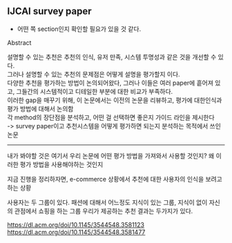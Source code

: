 
## IJCAI survey paper
- 어떤 쪽 section인지 확인할 필요가 있을 것 같다.


Abstract

설명할 수 있는 추천은 추천의 인식, 유저 만족, 시스템 투명성과 같은 것을 개선할 수 있다.   
그러나 설명할 수 있는 추천의 문제점은 어떻게 설명을 평가할지 이다.   
다양한 추천을 평가하는 방법이 논의되어왔다, 그러나 이들은 여러 paper에 흩어져 있고, 그들간의 시스템적이고 디테일한 부분에 대한 비교가 부족하다.   
이러한 gap을 매꾸기 위해, 이 논문에서는 이전의 논문을 리뷰하고, 평가에 대한인식과 평가 방법에 대해서 논의함    
각 method의 장단점을 분석하고, 어떤 걸 선택하면 좋은지 가이드 라인을 제시한다    
-> survey paper이고 추천시스템을 어떻게 평가하면 되는지 분석하는 목적에서 쓰인 논문

-----
내가 봐야할 것은 여기서 우리 논문에 어떤 평가 방법을 가져와서 사용할 것인지?
왜 이러한 평가 방법을 사용해야하는 것인지

지금 진행을 정리하자면, e-commerce 상황에서 추천에 대한 사용자의 인식을 보려고 하는 상황

사용자는 두 그룹이 있다. 패션에 대해서 어느정도 지식이 있는 그룹, 지식이 없이 자신의 관점에서 쇼핑을 하는 그룹
우리가 제공하는 추천 결과는 두가지가 있다. 

https://dl.acm.org/doi/10.1145/3544548.3581123
https://dl.acm.org/doi/10.1145/3544548.3581477

